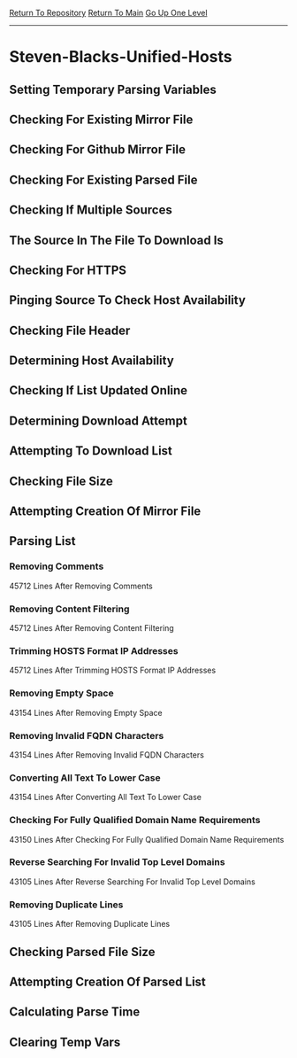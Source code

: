 [Return To Repository](https://github.com/deathbybandaid/piholeparser/)
[Return To Main](https://github.com/deathbybandaid/piholeparser/blob/master/RecentRunLogs/Mainlog.md)
[Go Up One Level](https://github.com/deathbybandaid/piholeparser/blob/master/RecentRunLogs/TopLevelScripts/30-Processing-Blacklists.md)
____________________________________
# Steven-Blacks-Unified-Hosts
## Setting Temporary Parsing Variables
## Checking For Existing Mirror File
## Checking For Github Mirror File
## Checking For Existing Parsed File
## Checking If Multiple Sources
## The Source In The File To Download Is
## Checking For HTTPS
## Pinging Source To Check Host Availability
## Checking File Header
## Determining Host Availability
## Checking If List Updated Online
## Determining Download Attempt
## Attempting To Download List
## Checking File Size
## Attempting Creation Of Mirror File
## Parsing List
### Removing Comments
45712 Lines After Removing Comments
### Removing Content Filtering
45712 Lines After Removing Content Filtering
### Trimming HOSTS Format IP Addresses
45712 Lines After Trimming HOSTS Format IP Addresses
### Removing Empty Space
43154 Lines After Removing Empty Space
### Removing Invalid FQDN Characters
43154 Lines After Removing Invalid FQDN Characters
### Converting All Text To Lower Case
43154 Lines After Converting All Text To Lower Case
### Checking For Fully Qualified Domain Name Requirements
43150 Lines After Checking For Fully Qualified Domain Name Requirements
### Reverse Searching For Invalid Top Level Domains
43105 Lines After Reverse Searching For Invalid Top Level Domains
### Removing Duplicate Lines
43105 Lines After Removing Duplicate Lines
## Checking Parsed File Size
## Attempting Creation Of Parsed List
## Calculating Parse Time
## Clearing Temp Vars
